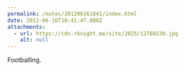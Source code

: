 ```yaml
---
permalink: /notes/201206161841/index.html
date: 2012-06-16T18:41:47.000Z
attachments:
  - url: https://cdn.rknight.me/site/2025/12769230.jpg
    alt: null
---
```


Footballing.
